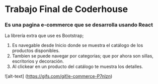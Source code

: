 <h1>Trabajo Final de Coderhouse</h1>
<h3>Es una pagina e-commerce que se desarrolla usando React</h3>

La librería extra que use es Bootstrap;

1. Es navegable desde Inicio donde se muestra el catálogo de los productos disponibles.
2. Tambien se puede navegar por categorias; que por ahora son sillas, escritorios y decoración.
3. Al clickear en un producto del catálogo te muestra los detalles.


![alt-text] (https://gifs.com/gif/e-commerce-P7nlzn)
